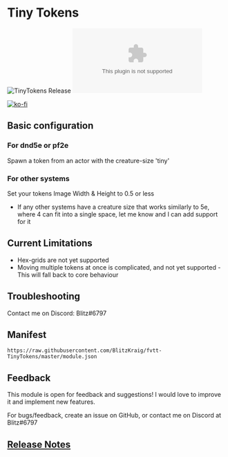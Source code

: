 # Tiny Tokens

![TinyTokens Release](https://github.com/BlitzKraig/fvtt-TinyTokens/workflows/TinyTokens%20Release/badge.svg)
![Latest Release Download Count](https://img.shields.io/github/downloads/BlitzKraig/fvtt-TinyTokens/latest/tinytokens-release.zip)

[![ko-fi](https://www.ko-fi.com/img/githubbutton_sm.svg)](https://ko-fi.com/Q5Q01YIEJ)

## Basic configuration

### For dnd5e or pf2e

Spawn a token from an actor with the creature-size 'tiny'

### For other systems

Set your tokens Image Width & Height to 0.5 or less

- If any other systems have a creature size that works similarly to 5e, where 4 can fit into a single space, let me know and I can add support for it

## Current Limitations

* Hex-grids are not yet supported
* Moving multiple tokens at once is complicated, and not yet supported - This will fall back to core behaviour

## Troubleshooting

Contact me on Discord: Blitz#6797

## Manifest

`https://raw.githubusercontent.com/BlitzKraig/fvtt-TinyTokens/master/module.json`

## Feedback

This module is open for feedback and suggestions! I would love to improve it and implement new features.

For bugs/feedback, create an issue on GitHub, or contact me on Discord at Blitz#6797

## [Release Notes](./CHANGELOG.md)
